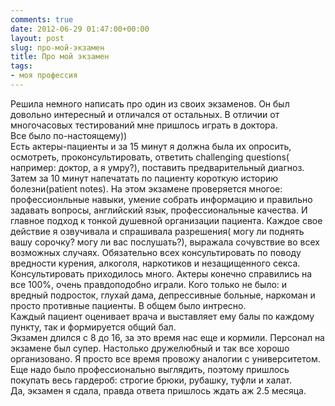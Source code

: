 ```yaml
---
comments: true
date: 2012-06-29 01:47:00+00:00
layout: post
slug: про-мой-экзамен
title: Про мой экзамен
tags:
- моя профессия
---
```


Решила немного написать про один из своих экзаменов. Он был довольно интересный и отличался от остальных. В отличии от многочасовых тестирований мне пришлось играть в доктора.  
Все было по-настоящему))  
Есть актеры-пациенты и за 15 минут я должна была их опросить, осмотреть, проконсультировать, ответить challenging questions( например: доктор, а я умру?), поставить предварительный диагноз. Затем за 10 минут напечатать по пациенту короткую историю болезни(patient notes). На этом экзамене проверяется многое: профессионльные навыки, умение собрать информацию и правильно задавать вопросы, английский язык, профессиональные качества. И главное подход к тонкой душевной организации пациента. Каждое свое действие я озвучивала и спрашивала разрешения( могу ли поднять вашу сорочку? могу ли вас послушать?), выражала сочувствие во всех возможных случаях. Обязательно всех консультировать по поводу вредности курения, алкоголя, наркотиков и незащищенного секса. Консультировать приходилось много. Актеры конечно справились на все 100%, очень правдоподобно играли. Кого только не было: и вредный подросток, глухай дама, депрессивные больные, наркоман и просто противные пациенты. В общем было интресно.  
Каждый пациент оценивает врача и выставляет ему балы по каждому пункту, так и формируется общий бал.  
Экзамен длился с 8 до 16, за это время нас еще и кормили. Персонал на экзамене был супер. Настолько дружелюбный и так все хорошо организовано. Я просто все время провожу аналогии с университетом.  
Еще надо было профессионально выглядить, поэтому пришлось покупать весь гардероб: строгие брюки, рубашку, туфли и халат.  
Да, экзамен я сдала, правда ответа пришлось ждать аж 2.5 месяца.
